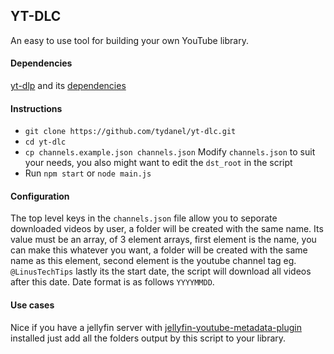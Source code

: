 ## YT-DLC 
An easy to use tool for building your own YouTube library.

#### Dependencies
[yt-dlp](https://github.com/yt-dlp/yt-dlp)
and its [dependencies](https://github.com/yt-dlp/yt-dlp#dependencies)

#### Instructions
* `git clone https://github.com/tydanel/yt-dlc.git`
* `cd yt-dlc`
* `cp channels.example.json channels.json`
Modify `channels.json` to suit your needs, you also might want to edit the `dst_root` in the script
* Run `npm start` or `node main.js`



#### Configuration
The top level keys in the `channels.json` file allow you to seporate downloaded videos by user, a folder will be created with the same name.
Its value must be an array, of 3 element arrays, first element is the name, you can make this whatever you want, a folder will be created with the same name as this element, second element is the youtube channel tag eg. `@LinusTechTips` lastly its the start date, the script will download all videos after this date. Date format is as follows `YYYYMMDD`.

#### Use cases
Nice if you have a jellyfin server with
[jellyfin-youtube-metadata-plugin](https://github.com/ankenyr/jellyfin-youtube-metadata-plugin)
installed just add all the folders output by this script to your library.
